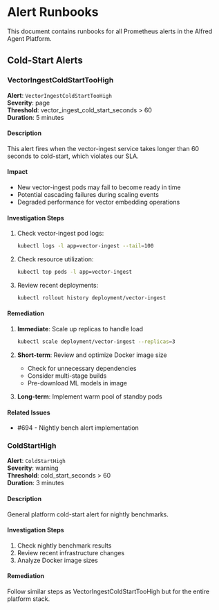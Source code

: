 # Alert Runbooks

This document contains runbooks for all Prometheus alerts in the Alfred Agent Platform.

## Cold-Start Alerts

### VectorIngestColdStartTooHigh

**Alert**: `VectorIngestColdStartTooHigh`  
**Severity**: page  
**Threshold**: vector_ingest_cold_start_seconds > 60  
**Duration**: 5 minutes  

#### Description
This alert fires when the vector-ingest service takes longer than 60 seconds to cold-start, which violates our SLA.

#### Impact
- New vector-ingest pods may fail to become ready in time
- Potential cascading failures during scaling events
- Degraded performance for vector embedding operations

#### Investigation Steps
1. Check vector-ingest pod logs:
   ```bash
   kubectl logs -l app=vector-ingest --tail=100
   ```

2. Check resource utilization:
   ```bash
   kubectl top pods -l app=vector-ingest
   ```

3. Review recent deployments:
   ```bash
   kubectl rollout history deployment/vector-ingest
   ```

#### Remediation
1. **Immediate**: Scale up replicas to handle load
   ```bash
   kubectl scale deployment/vector-ingest --replicas=3
   ```

2. **Short-term**: Review and optimize Docker image size
   - Check for unnecessary dependencies
   - Consider multi-stage builds
   - Pre-download ML models in image

3. **Long-term**: Implement warm pool of standby pods

#### Related Issues
- #694 - Nightly bench alert implementation

### ColdStartHigh

**Alert**: `ColdStartHigh`  
**Severity**: warning  
**Threshold**: cold_start_seconds > 60  
**Duration**: 3 minutes  

#### Description
General platform cold-start alert for nightly benchmarks.

#### Investigation Steps
1. Check nightly benchmark results
2. Review recent infrastructure changes
3. Analyze Docker image sizes

#### Remediation
Follow similar steps as VectorIngestColdStartTooHigh but for the entire platform stack.